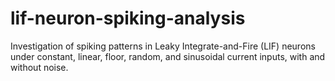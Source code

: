 # lif-neuron-spiking-analysis
Investigation of spiking patterns in Leaky Integrate-and-Fire (LIF) neurons under constant, linear, floor, random, and sinusoidal current inputs, with and without noise.
